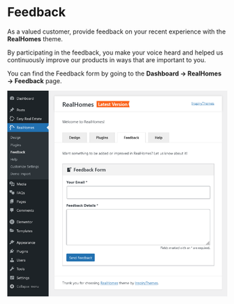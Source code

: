 # Feedback

As a valued customer, provide feedback on your recent experience with the **RealHomes** theme.

By participating in the feedback, you make your voice heard and helped us continuously improve our products in ways that are important to you.

You can find the Feedback form by going to the **Dashboard → RealHomes → Feedback** page.

![Feedback](images/rh-tabs/feedback.png)